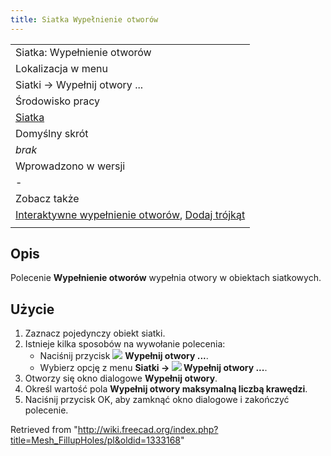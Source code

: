 ```yaml
---
title: Siatka Wypełnienie otworów
---
```

|  |
| --- |
| Siatka: Wypełnienie otworów |
| Lokalizacja w menu |
| Siatki → Wypełnij otwory ... |
| Środowisko pracy |
| [Siatka](/Mesh_Workbench/pl "Mesh Workbench/pl") |
| Domyślny skrót |
| *brak* |
| Wprowadzono w wersji |
| - |
| Zobacz także |
| [Interaktywne wypełnienie otworów](/Mesh_FillInteractiveHole/pl "Mesh FillInteractiveHole/pl"), [Dodaj trójkąt](/Mesh_AddFacet/pl "Mesh AddFacet/pl") |
|  |

## Opis

Polecenie **Wypełnienie otworów** wypełnia otwory w obiektach siatkowych.

## Użycie

1. Zaznacz pojedynczy obiekt siatki.
2. Istnieje kilka sposobów na wywołanie polecenia:
   * Naciśnij przycisk ![](/images/Mesh_FillupHoles.svg) **Wypełnij otwory ...**.
   * Wybierz opcję z menu **Siatki → ![](/images/Mesh_FillupHoles.svg) Wypełnij otwory ...**.
3. Otworzy się okno dialogowe **Wypełnij otwory**.
4. Określ wartość pola **Wypełnij otwory maksymalną liczbą krawędzi**.
5. Naciśnij przycisk OK, aby zamknąć okno dialogowe i zakończyć polecenie.

Retrieved from "<http://wiki.freecad.org/index.php?title=Mesh_FillupHoles/pl&oldid=1333168>"